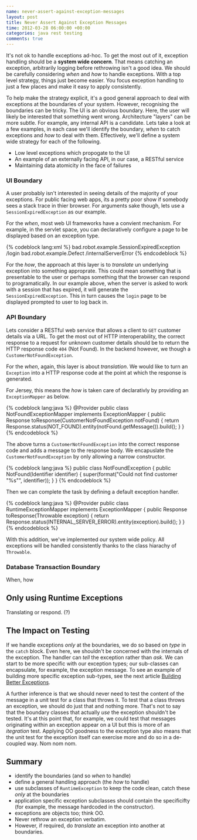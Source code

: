 ```yaml
---
name: never-assert-against-exception-messages
layout: post
title: Never Assert Against Exception Messages
time: 2012-03-28 06:00:00 +00:00
categories: java rest testing
comments: true
---
```


It's not ok to handle exceptions ad-hoc. To get the most out of it, exception handling should be a **system wide
concern**. That means catching an exception, arbitrarily logging before rethrowing isn't a good idea. We
should be carefully considering _when_ and _how_ to handle exceptions. With a top level strategy, things just become easier. You focus exception handling to just a few places and make it easy to apply consistently.

To help make the strategy explicit, it's a good general approach to deal with exceptions at the boundaries of your system. However, recognising the boundaries can be tricky. The UI is an obvious boundary. Here, the user will likely be interested that something went wrong. Architecture "layers" can be more subtle. For example, any internal API is a candidate. Lets take a look at a few examples, in each case we'll identify the boundary, _when_ to catch exceptions and _how_ to deal with them. Effectively, we'll define a system wide strategy for each
of the following.

* Low level exceptions which propogate to the UI
* An example of an externally facing API, in our case, a RESTful service
* Maintaining data atomicity in the face of failures

<!-- more -->

### UI Boundary

A user probably isn't interested in seeing details of the majority of your exceptions. For public facing web apps, its a pretty poor show if somebody sees a stack trace in thier browser. For arguments sake though, lets use a `SessionExpiredException` as our example.

For the _when_, most web UI frameworks have a convient mechanism. For example, in the servlet space, you can declaratively configure a page to be displayed based on an exception type.

{% codeblock lang:xml %}
<error-page>
    <exception-type>bad.robot.example.SessionExpiredException</exception-type >
    <location>/login</location>
</error-page>
<error-page>
    <exception-type>bad.robot.example.Defect</exception-type >
    <location>/internalServerError</location>
</error-page>
{% endcodeblock %}


For the _how_, the approach at this layer is to _translate_ un underlying exception into something approprate. This could mean something that is presentable to the user or perhaps something that the browser can respond to programatically. In our example above, when the server is asked to work with a session that has expired, it will generate the `SessionExpiredException`. This in turn causes the `login` page to be displayed prompted to user to log back in.

### API Boundary

Lets consider a RESTful web service that allows a client to `GET` customer details via a URL. To get the most out of HTTP interoperability, the correct response to a request for unknown customer details should be to return the HTTP response code `404` (Not Found). In the backend however, we though a `CustomerNotFoundException`.

For the _when_, again, this layer is about _translation_. We would like to turn an `Exception` into a HTTP response code at the point at which the response is generated.

For Jersey, this means the _how_ is taken care of declarativly by providing an `ExceptionMapper` as below.

{% codeblock lang:java %}
@Provider
public class NotFoundExceptionMapper implements ExceptionMapper<NotFoundException> {
    public Response toResponse(CustomerNotFoundException notFound) {
        return Response.status(NOT_FOUND).entity(notFound.getMessage()).build();
    }
}
{% endcodeblock %}

The above turns a `CustomerNotFoundException` into the correct response code and adds a message to the response body. We encapuslate the `CustomerNotFoundException` by only allowing a narrow constructor.

{% codeblock lang:java %}
public class NotFoundException {
    public NotFound(Identifier identifier) {
        super(format("Could not find customer \"%s\"", identifier));
    }
}
{% endcodeblock %}


Then we can complete the task by defining a default exception handler.

{% codeblock lang:java %}
@Provider
public class RuntimeExceptionMapper implements ExceptionMapper<Throwable> {
    public Response toResponse(Throwable exception) {
        return Response.status(INTERNAL_SERVER_ERROR).entity(exception).build();
    }
}
{% endcodeblock %}

With this addition, we've implemented our system wide policy. All exceptions will be handled consistently thanks to the class hiarachy of `Throwable`.

### Database Transaction Boundary

When, how


## Only using Runtime Exceptions

Translating or respond. (?)

## The Impact on Testing

If we handle exceptions _only_ at the boundaries, we do so based on _type_ in the `catch` block. Even here,
we shouldn't be concerned with the internals of the exception. The handler can _tell_ the exception rather than _ask_. We can start to be more specific with our exception types; our sub-classes can encapsulate, for example,
the exception message. To see an example of building more specific exception sub-types, see the next article [Building Better Exceptions]().

A further inference is that we should never need to test the content of the message in a unit test for a class
that throws it. To test that a class throws an exception, we should do just that and nothing more. That's not to say that the boundary classes that actually _use_ the exception shouldn't be tested. It's at this point that, for example, we could test that messages originating within an exception appear on a UI but this is more of an _itegration_ test. Applying OO goodness to the exception type also means that the unit test for the exception itself can exercise more and do so in a de-coupled way. Nom nom nom.


## Summary

- identify the boundaries (and so _when_ to handle)
- define a general handling approach (the _how_ to handle)
- use subclasses of `RuntimeException` to keep the code clean, catch these _only_ at the boundaries
- application specific exception subclasses should contain the specificifty (for example,
the message hardcoded in the constructor).
- exceptions are objects too; think OO.
- Never rethrow an exception verbatim. 
- However, if required, do _translate_ an exception into another at boundaries.
